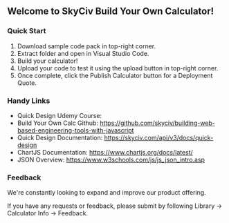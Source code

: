## Welcome to SkyCiv Build Your Own Calculator!

### Quick Start

1. Download sample code pack in top-right corner.
2. Extract folder and open in Visual Studio Code.
3. Build your calculator!
3. Upload your code to test it using the upload button in top-right corner. 
4. Once complete, click the Publish Calculator button for a Deployment Quote.

### Handy Links

- Quick Design Udemy Course: 
- Build Your Own Calc Github: https://github.com/skyciv/building-web-based-engineering-tools-with-javascript
- Quick Design Documentation: https://skyciv.com/api/v3/docs/quick-design
- ChartJS Documentation: https://www.chartjs.org/docs/latest/
- JSON Overview: https://www.w3schools.com/js/js_json_intro.asp

### Feedback

We're constantly looking to expand and improve our product offering. 

If you have any requests or feedback, please submit by following Library &rarr; Calculator Info &rarr; Feedback.